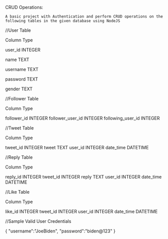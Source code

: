 CRUD Operations:
    
    
    A basic project with Authentication and perform CRUD operations on the following tables in the given database using NodeJS
    
    
//User Table

Column	    Type

user_id	    INTEGER

name	    TEXT

username	TEXT

password	TEXT

gender	    TEXT


//Follower Table

Column	            Type

follower_id	        INTEGER
follower_user_id	INTEGER
following_user_id	INTEGER


//Tweet Table

Column	    Type

tweet_id	INTEGER
tweet	    TEXT
user_id	    INTEGER
date_time	DATETIME


//Reply Table

Column	    Type

reply_id	INTEGER
tweet_id	INTEGER
reply	    TEXT
user_id	    INTEGER
date_time	DATETIME


//Like Table

Column	    Type

like_id	    INTEGER
tweet_id	INTEGER
user_id	    INTEGER
date_time	DATETIME

//Sample Valid User Credentials

{
  "username":"JoeBiden",
  "password":"biden@123"
}
